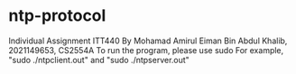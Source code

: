 # ntp-protocol
Individual Assignment ITT440
By Mohamad Amirul Eiman Bin Abdul Khalib, 2021149653, CS2554A
To run the program, please use sudo
For example, "sudo ./ntpclient.out" and "sudo ./ntpserver.out"
